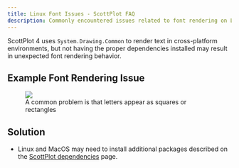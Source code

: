 ```yaml
---
title: Linux Font Issues - ScottPlot FAQ
description: Commonly encountered issues related to font rendering on Linux and MacOS
---
```


ScottPlot 4 uses `System.Drawing.Common` to render text in cross-platform environments, but not having the proper dependencies installed may result in unexpected font rendering behavior.

## Example Font Rendering Issue

<figure class="figure w-100 text-center">
    <img src="linux-font-error.png" class="figure-img img-fluid">
    <figcaption class="figure-caption">
        A common problem is that letters appear as squares or rectangles
    </figcaption>
</figure>

## Solution

* Linux and MacOS may need to install additional packages described on the [ScottPlot dependencies](/faq/dependencies/)  page.
